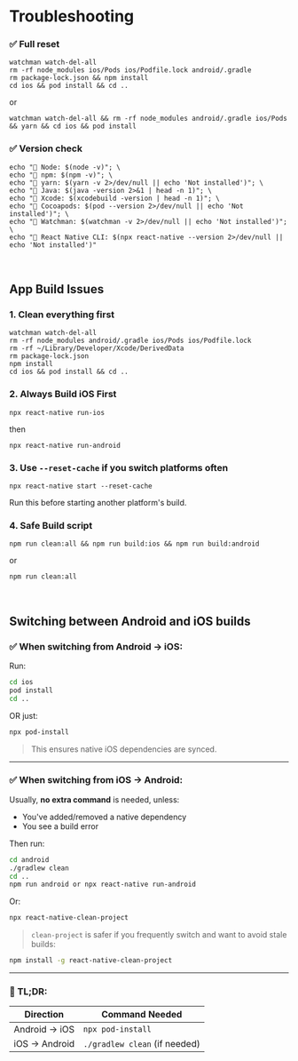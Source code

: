 # Troubleshooting

### ✅ Full reset

```
watchman watch-del-all
rm -rf node_modules ios/Pods ios/Podfile.lock android/.gradle
rm package-lock.json && npm install
cd ios && pod install && cd ..

```

or

```
watchman watch-del-all && rm -rf node_modules android/.gradle ios/Pods && yarn && cd ios && pod install
```

### ✅ Version check

```
echo "🔹 Node: $(node -v)"; \
echo "🔹 npm: $(npm -v)"; \
echo "🔹 yarn: $(yarn -v 2>/dev/null || echo 'Not installed')"; \
echo "🔹 Java: $(java -version 2>&1 | head -n 1)"; \
echo "🔹 Xcode: $(xcodebuild -version | head -n 1)"; \
echo "🔹 Cocoapods: $(pod --version 2>/dev/null || echo 'Not installed')"; \
echo "🔹 Watchman: $(watchman -v 2>/dev/null || echo 'Not installed')"; \
echo "🔹 React Native CLI: $(npx react-native --version 2>/dev/null || echo 'Not installed')"
```

<br/>

## App Build Issues

### 1. Clean everything first

```
watchman watch-del-all
rm -rf node_modules android/.gradle ios/Pods ios/Podfile.lock
rm -rf ~/Library/Developer/Xcode/DerivedData
rm package-lock.json
npm install
cd ios && pod install && cd ..

```

### 2. Always Build iOS First

```
npx react-native run-ios

```

then

```
npx react-native run-android
```

### 3. Use `--reset-cache` if you switch platforms often

```
npx react-native start --reset-cache
```

Run this before starting another platform's build.

### 4. Safe Build script

```
npm run clean:all && npm run build:ios && npm run build:android
```

or

```
npm run clean:all
```

<br/>

## Switching between Android and iOS builds

### ✅ When switching from **Android → iOS**:

Run:

```bash
cd ios
pod install
cd ..
```

OR just:

```bash
npx pod-install
```

> This ensures native iOS dependencies are synced.

---

### ✅ When switching from **iOS → Android**:

Usually, **no extra command** is needed, unless:

- You've added/removed a native dependency
- You see a build error

Then run:

```bash
cd android
./gradlew clean
cd ..
npm run android or npx react-native run-android
```

Or:

```bash
npx react-native-clean-project
```

> `clean-project` is safer if you frequently switch and want to avoid stale builds:

```bash
npm install -g react-native-clean-project
```

---

### 🔁 TL;DR:

| Direction     | Command Needed                |
| ------------- | ----------------------------- |
| Android → iOS | `npx pod-install`             |
| iOS → Android | `./gradlew clean` (if needed) |
